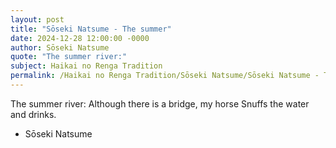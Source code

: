 ```yaml
---
layout: post
title: "Sōseki Natsume - The summer"
date: 2024-12-28 12:00:00 -0000
author: Sōseki Natsume
quote: "The summer river:"
subject: Haikai no Renga Tradition
permalink: /Haikai no Renga Tradition/Sōseki Natsume/Sōseki Natsume - The summer
---
```


The summer river:
Although there is a bridge, my horse
Snuffs the water and drinks.

- Sōseki Natsume
